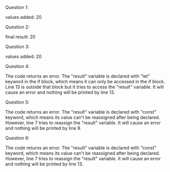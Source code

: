 Question 1:

values added: 20

Question 2:

final result: 20

Question 3:

values added: 20

Question 4:

The code returns an error. The "result" variable is declared with "let" keyword in the if block, which means it can only be accessed in the if block. Line 13 is outside that block but it tries to access the "result" variable. It will cause an error and nothing will be printed by line 13.

Question 5:

The code returns an error. The "result" variable is declared with "const" keyword, which means its value can't be reassigned after being declared. However, line 7 tries to reassign the "result" variable. It will cause an error and nothing will be printed by line 9.

Question 6:

The code returns an error. The "result" variable is declared with "const" keyword, which means its value can't be reassigned after being declared. However, line 7 tries to reassign the "result" variable. It will cause an error and nothing will be printed by line 13.
